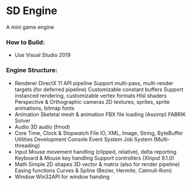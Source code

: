# SD Engine
A mini game engine

### How to Build:
- Use Visual Studio 2019

### Engine Structure:
- Renderer
DirectX 11 API pipeline
Support multi-pass, multi-render targets (for deferred pipeline)
Customizable constant buffers
Support instanced rendering, customizable vertex formats
Hlsl shaders
Perspective & Orthographic cameras
2D textures, sprites, sprite animations, bitmap fonts
- Animation
Skeletal mesh & animation
FBX file loading (Assimp)
FABRIK Solver
- Audio
3D audio (fmod)
- Core
Time, Clock & Stopwatch
File IO, XML, Image, String, ByteBuffer Utilities
Development Console
Event System
Job System (Multi-threading)
- Input
Mouse movement handling (clipped, relative), delta reporting
Keyboard & Mouse key handling
Support controllers (XInput 9.1.0)
- Math
Simple 2D shapes
3D vector & matrix (also for render pipeline)
Easing functions
Curves & Spline (Bezier, Hermite, Catmull-Rom)
- Window
Win32API for window handing


